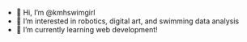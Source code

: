 - 👋 Hi, I’m @kmhswimgirl
- 👀 I’m interested in robotics, digital art, and swimming data analysis
- 🌱 I’m currently learning web development!
<!---
kmhswimgirl/kmhswimgirl is a ✨ special ✨ repository because its `README.md` (this file) appears on your GitHub profile.
You can click the Preview link to take a look at your changes.
--->
